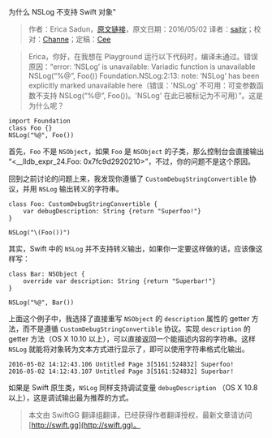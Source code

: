 为什么 NSLog 不支持 Swift 对象"

> 作者：Erica Sadun，[原文链接](http://ericasadun.com/2016/05/02/dear-erica-why-doesnt-nslog-support-swift-objects/)，原文日期：2016/05/02
> 译者：[saitjr](http://www.saitjr.com)；校对：[Channe](http://www.jianshu.com/users/7a07113a6597/latest_articles)；定稿：[Cee](https://github.com/Cee)
  









> Erica，你好，在我想在 Playground 运行以下代码时，编译未通过。错误原因：“error: ‘NSLog’ is unavailable: Variadic function is unavailable NSLog(“%@”, Foo()) Foundation.NSLog:2:13: note: ‘NSLog’ has been explicitly marked unavailable here（错误：'NSLog' 不可用：可变参数函数不支持 NSLog(“%@”, Foo())。'NSLog' 在此已被标记为不可用）”。这是为什么呢？

    
    import Foundation
    class Foo {}
    NSLog("%@", Foo())



首先，`Foo` 不是 `NSObject`，如果 `Foo` 是 `NSObject` 的子类，那么控制台会直接输出 “\<__lldb_expr_24.Foo: 0x7fc9d2920210\>”，不过，你的问题不是这个原因。

回到之前讨论的问题上来，我发现你遵循了 `CustomDebugStringConvertible` 协议，并用 `NSLog` 输出转义的字符串。

    
    class Foo: CustomDebugStringConvertible {
        var debugDescription: String {return "Superfoo!"}
    }
    
    NSLog("\(Foo())")

其实，Swift 中的 `NSLog` 并不支持转义输出，如果你一定要这样做的话，应该像这样写：

    
    class Bar: NSObject {
        override var description: String {return "Superbar!"}
    }
    
    NSLog("%@", Bar())

上面这个例子中，我选择了直接重写 `NSObject` 的 `description` 属性的 getter 方法，而不是遵循 `CustomDebugStringConvertible` 协议。实现 `description` 的getter 方法（OS X 10.10 以上），可以直接返回一个能描述内容的字符串。这样 `NSLog` 就能将对象转为文本方式进行显示了，即可以使用字符串格式化输出。

    2016-05-02 14:12:43.106 Untitled Page 3[5161:524832] Superfoo!
    2016-05-02 14:12:43.107 Untitled Page 3[5161:524832] Superbar!

如果是 Swift 原生类，`NSLog` 同样支持调试变量 `debugDescription` （OS X 10.8 以上），这是调试输出最为推荐的方式。
> 本文由 SwiftGG 翻译组翻译，已经获得作者翻译授权，最新文章请访问 [http://swift.gg](http://swift.gg)。